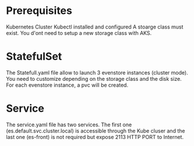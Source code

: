 
# Prerequisites

Kubernetes Cluster
Kubectl installed and configured
A stoarge class must exist. You d'ont need to setup a new storage class with AKS.

# StatefulSet

The Statefull.yaml file allow to launch 3 evenstore instances (cluster mode). You need to customize depending on the storage class and the disk size. For each evenstore instance, a pvc will be created.


# Service

The service.yaml file has two services. The first one (es.default.svc.cluster.local) is accessible through the Kube cluser and 
the last one (es-front)  is not required but expose 2113 HTTP PORT to Internet.



